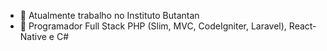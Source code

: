  
- 🔭 Atualmente trabalho no Instituto Butantan
- 🌱 Programador Full Stack PHP (Slim, MVC, CodeIgniter, Laravel), React-Native e C#




